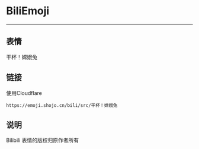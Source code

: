 # BiliEmoji
---
## 表情
干杯！嫦娥兔
## 链接
使用Cloudflare
```
https://emoji.shojo.cn/bili/src/干杯！嫦娥兔
```
## 说明
Bilibili 表情的版权归原作者所有
